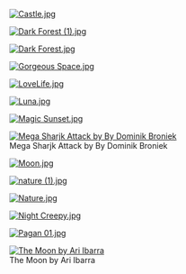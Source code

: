 [![Castle.jpg](Castle.jpg "Castle.jpg")](https://raw.githubusercontent.com/buckmanc/Wallpapers/main/mobile/misc/Castle.jpg)

[![Dark Forest (1).jpg](Dark%20Forest%20(1).jpg "Dark Forest (1).jpg")](https://raw.githubusercontent.com/buckmanc/Wallpapers/main/mobile/misc/Dark%20Forest%20(1).jpg)

[![Dark Forest.jpg](Dark%20Forest.jpg "Dark Forest.jpg")](https://raw.githubusercontent.com/buckmanc/Wallpapers/main/mobile/misc/Dark%20Forest.jpg)

[![Gorgeous Space.jpg](Gorgeous%20Space.jpg "Gorgeous Space.jpg")](https://raw.githubusercontent.com/buckmanc/Wallpapers/main/mobile/misc/Gorgeous%20Space.jpg)

[![LoveLife.jpg](LoveLife.jpg "LoveLife.jpg")](https://raw.githubusercontent.com/buckmanc/Wallpapers/main/mobile/misc/LoveLife.jpg)

[![Luna.jpg](Luna.jpg "Luna.jpg")](https://raw.githubusercontent.com/buckmanc/Wallpapers/main/mobile/misc/Luna.jpg)

[![Magic Sunset.jpg](Magic%20Sunset.jpg "Magic Sunset.jpg")](https://raw.githubusercontent.com/buckmanc/Wallpapers/main/mobile/misc/Magic%20Sunset.jpg)

[![Mega Sharjk Attack by By Dominik Broniek](mega_sharjk_attack_by_by_dominik_broniek.jpg "Mega Sharjk Attack by By Dominik Broniek")](https://raw.githubusercontent.com/buckmanc/Wallpapers/main/mobile/misc/mega_sharjk_attack_by_by_dominik_broniek.jpg)\
Mega Sharjk Attack by By Dominik Broniek

[![Moon.jpg](Moon.jpg "Moon.jpg")](https://raw.githubusercontent.com/buckmanc/Wallpapers/main/mobile/misc/Moon.jpg)

[![nature (1).jpg](nature%20(1).jpg "nature (1).jpg")](https://raw.githubusercontent.com/buckmanc/Wallpapers/main/mobile/misc/nature%20(1).jpg)

[![Nature.jpg](Nature.jpg "Nature.jpg")](https://raw.githubusercontent.com/buckmanc/Wallpapers/main/mobile/misc/Nature.jpg)

[![Night Creepy.jpg](Night%20Creepy.jpg "Night Creepy.jpg")](https://raw.githubusercontent.com/buckmanc/Wallpapers/main/mobile/misc/Night%20Creepy.jpg)

[![Pagan 01.jpg](Pagan%2001.jpg "Pagan 01.jpg")](https://raw.githubusercontent.com/buckmanc/Wallpapers/main/mobile/misc/Pagan%2001.jpg)

[![The Moon by Ari Ibarra](the_moon_by_ari_ibarra.jpg "The Moon by Ari Ibarra")](https://raw.githubusercontent.com/buckmanc/Wallpapers/main/mobile/misc/the_moon_by_ari_ibarra.jpg)\
The Moon by Ari Ibarra

